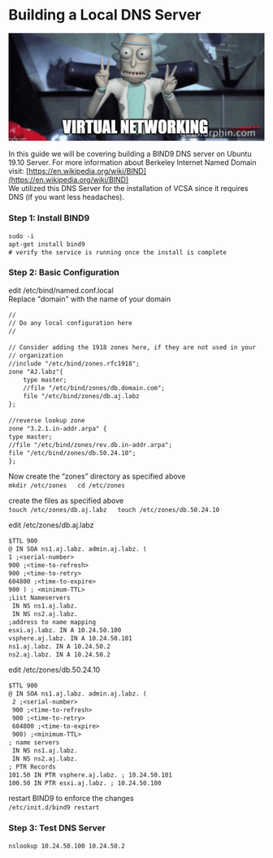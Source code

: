 # Building a Local DNS Server

![Looking cool because your your shit works... Its always DNS!](../.gitbook/assets/image%20%2832%29.png)

In this guide we will be covering building a BIND9 DNS server on Ubuntu 19.10 Server. For more information about Berkeley Internet Named Domain visit: [https://en.wikipedia.org/wiki/BIND](https://en.wikipedia.org/wiki/BIND)  
We utilized this DNS Server for the installation of VCSA since it requires DNS \(if you want less headaches\).   


### Step 1: Install BIND9 

```text
sudo -i 
apt-get install bind9
# verify the service is running once the install is complete
```

### Step 2: Basic Configuration

edit /etc/bind/named.conf.local  
Replace "domain" with the name of your domain

```text
//
// Do any local configuration here
//

// Consider adding the 1918 zones here, if they are not used in your
// organization
//include "/etc/bind/zones.rfc1918";
zone "AJ.labz"{
	type master;
	//file "/etc/bind/zones/db.domain.com";
	file "/etc/bind/zones/db.aj.labz
};

//reverse lookup zone
zone "3.2.1.in-addr.arpa" {
type master;
//file "/etc/bind/zones/rev.db.in-addr.arpa";
file "/etc/bind/zones/db.50.24.10";
};

```

Now  create the “zones” directory as specified above  
`mkdir /etc/zones  
cd /etc/zones`  
  
create the files as specified above  
`touch /etc/zones/db.aj.labz  
touch /etc/zones/db.50.24.10`  
  
edit /etc/zones/db.aj.labz

```text
$TTL 900
@ IN SOA ns1.aj.labz. admin.aj.labz. (
1 ;<serial-number>
900 ;<time-to-refresh>
900 ;<time-to-retry>
604800 ;<time-to-expire>
900 ) ; <minimum-TTL>
;List Nameservers
 IN NS ns1.aj.labz.
 IN NS ns2.aj.labz.
;address to name mapping
esxi.aj.labz. IN A 10.24.50.100
vsphere.aj.labz. IN A 10.24.50.101
ns1.aj.labz. IN A 10.24.50.2
ns2.aj.labz. IN A 10.24.50.2
```

edit /etc/zones/db.50.24.10

```text
$TTL 900
@ IN SOA ns1.aj.labz. admin.aj.labz. (
 2 ;<serial-number>
 900 ;<time-to-refresh>
 900 ;<time-to-retry>
 604800 ;<time-to-expire>
 900) ;<minimum-TTL>
; name servers
 IN NS ns1.aj.labz.
 IN NS ns2.aj.labz.
; PTR Records
101.50 IN PTR vsphere.aj.labz. ; 10.24.50.101
100.50 IN PTR esxi.aj.labz. ; 10.24.50.100
```

restart BIND9 to enforce the changes   
`/etc/init.d/bind9 restart`

### Step 3: Test DNS Server

`nslookup 10.24.50.100 10.24.50.2`


